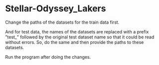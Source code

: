 # Stellar-Odyssey_Lakers

Change the paths of the datasets for the train data first.

And for test data, the names of the datasets are replaced with a prefix "test_" followed by the original test dataset name so that it could be read without errors. So, do the same and then provide the paths to these datasets.

Run the program after doing the changes.
